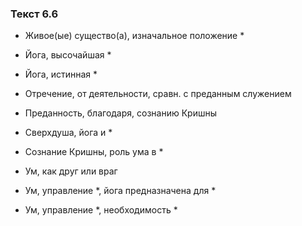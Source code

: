 ### Текст 6.6

- Живое(ые) существо(а), изначальное положение *

- Йога, высочайшая *

- Йога, истинная *

- Отречение, от деятельности, сравн. с преданным служением

- Преданность, благодаря, сознанию Кришны

- Сверхдуша, йога и *

- Сознание Кришны, роль ума в *

- Ум, как друг или враг

- Ум, управление *, йога предназначена для *

- Ум, управление *, необходимость *
	
